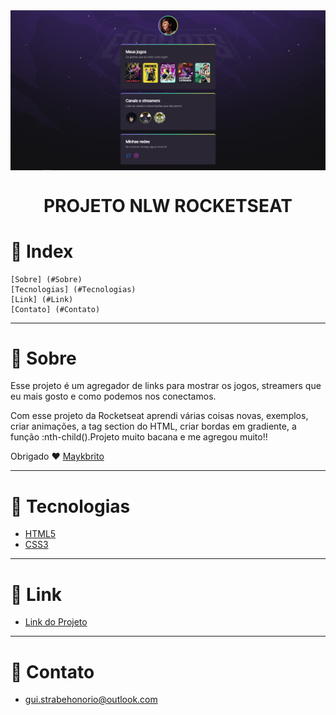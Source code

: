 <img align = "center" src="imgs/Project.png">

<h1 align = "center">PROJETO NLW ROCKETSEAT</h1>

# 📌 Index
    [Sobre] (#Sobre)
    [Tecnologias] (#Tecnologias)
    [Link] (#Link)
    [Contato] (#Contato)
    

---
# 📖 Sobre

Esse projeto é um agregador de links para mostrar os jogos, streamers que eu mais gosto e como podemos nos conectamos.

Com esse projeto da Rocketseat aprendi várias coisas novas, exemplos, criar animações, a tag section do HTML, criar bordas em gradiente, a função :nth-child().Projeto muito bacana e me agregou muito!!

Obrigado ❤️ [Maykbrito](https://github.com/maykbrito)

---
# 🔨 Tecnologias

- [HTML5](https://developer.mozilla.org/pt-BR/docs/Web/HTML)
- [CSS3](https://developer.mozilla.org/pt-BR/docs/Web/CSS)

---
# 🔗 Link

- [Link do Projeto](https://nlw-iota.vercel.app/)

---
# 📧 Contato
- gui.strabehonorio@outlook.com
